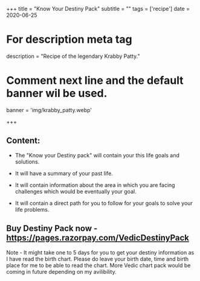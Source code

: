 +++
title = "Know Your Destiny Pack"
subtitle = ""
tags = ['recipe']
date = 2020-06-25

# For description meta tag
description = "Recipe of the legendary Krabby Patty."

# Comment next line and the default banner wil be used.
banner = 'img/krabby_patty.webp'

+++

## Content:

- The "Know your Destiny pack" will contain your this life goals and solutions.

- It will have a summary of your past life.

- It will contain information about the area in which you are facing challenges which would be eventually your goal.

- It will contain a direct path for you to follow for your goals to solve your life problems.


## Buy Destiny Pack now - https://pages.razorpay.com/VedicDestinyPack

Note - It might take one to 5 days for you to get your destiny information as I have read the birth chart. Please do leave your birth date, time and birth place for me to be able to read the chart. More Vedic chart pack would be coming in future depending on my avilibility. 

